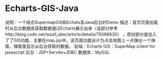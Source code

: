 # Echarts-GIS-Java
说明：一个结合SupermapGIS和Echats及Java后台的Demo
描述：首页页面加载时从后台数据库获取数据通过Echarts展示出来（该部分参考http://blog.csdn.net/wszll_alex/article/details/75086630）
，原创部分是加入了了GIS功能，主要在map.jsp中，该页面功能设计为点击地图上一点弹出一个弹窗，弹窗里显示从后台获取的数据。
前端：Echarts
GIS：SuperMap iclient for javascript
后台：JSP+Servlet+JDBC
数据库：MySQL
